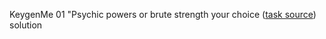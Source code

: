KeygenMe 01 "Psychic powers or brute strength your choice ([task source](https://forum.tuts4you.com/topic/37904-keygenme-01-psychic-powers-or-brute-strength-your-choice)) solution
